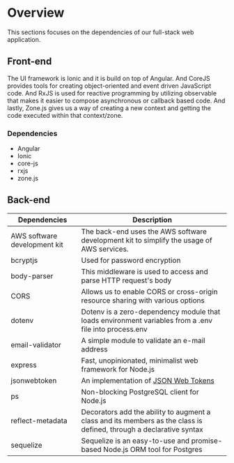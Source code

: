 # Overview
This sections focuses on the dependencies of our full-stack web application.

## Front-end
The UI framework is Ionic and it is build on top of Angular. And CoreJS provides tools for creating object-oriented and event driven JavaScript code. And RxJS is used for reactive programming by utilizing observable that makes it easier to compose asynchronous or callback based code. And lastly, Zone.js gives us a way of creating a new context and getting the code executed within that context/zone.

### Dependencies
- Angular
- Ionic
- core-js
- rxjs
- zone.js

## Back-end

| Dependencies                 | Description                                                                                                         |
| ---------------------------- | ------------------------------------------------------------------------------------------------------------------- |
| AWS software development kit | The back-end uses the AWS software development kit to simplify the usage of AWS services.                           |
| bcryptjs                     | Used for password encryption                                                                                        |
| body-parser                  | This middleware is used to access and parse HTTP request's body                                                     |
| CORS                         | Allows us to enable CORS or cross-origin resource sharing with various options                                      |
| dotenv                       | Dotenv is a zero-dependency module that loads environment variables from a .env file into process.env               |
| email-validator              | A simple module to validate an e-mail address                                                                       |
| express                      | Fast, unopinionated, minimalist web framework for Node.js                                                           |
| jsonwebtoken                 | An implementation of [JSON Web Tokens](https://www.rfc-editor.org/rfc/rfc7519)                                      |
| ps                           | Non-blocking PostgreSQL client for Node.js                                                                          |
| reflect-metadata             | Decorators add the ability to augment a class and its members as the class is defined, through a declarative syntax |
| sequelize                    | Sequelize is an easy-to-use and promise-based Node.js ORM tool for Postgres                                         |
